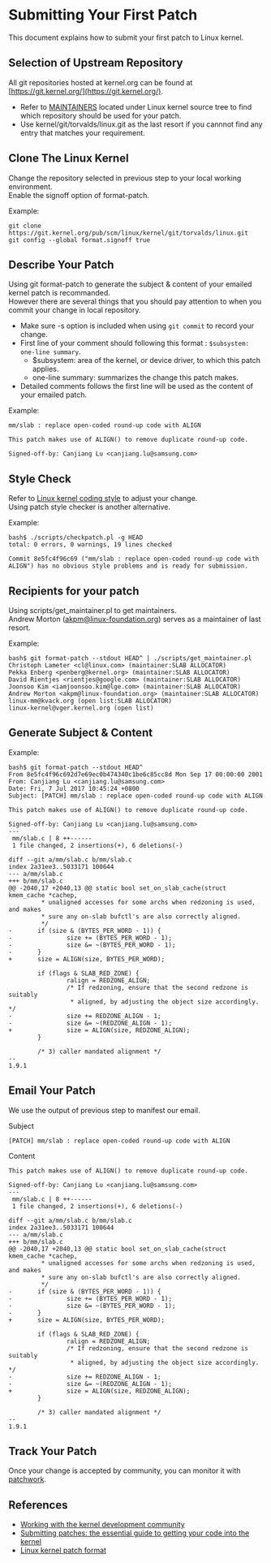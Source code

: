 # Submitting Your First Patch 

This document explains how to submit your first patch to Linux kernel.

## Selection of Upstream Repository
All git repositories hosted at kernel.org can be found at [https://git.kernel.org/](https://git.kernel.org/).

- Refer to [MAINTAINERS](https://git.kernel.org/pub/scm/linux/kernel/git/torvalds/linux.git/tree/MAINTAINERS) located under Linux kernel source tree to find which repository should be used for your patch.
- Use kernel/git/torvalds/linux.git as the last resort if you cannnot find any entry that matches your requirement.

## Clone The Linux Kernel
Change the repository selected in previous step to your local working environment. \
Enable the signoff option of format-patch.

Example:
```
git clone https://git.kernel.org/pub/scm/linux/kernel/git/torvalds/linux.git
git config --global format.signoff true
```

## Describe Your Patch
Using git format-patch to generate the subject & content of your emailed kernel patch is recommanded. \
However there are several things that you should pay attention to when you commit your change in local repository.

- Make sure -s option is included when using `git commit` to record your change.
- First line of your comment should following this format : `$subsystem: one-line summary`.
	* $subsystem: area of the kernel, or device driver, to which this patch applies.
	* one-line summary: summarizes the change this patch makes.
- Detailed comments follows the first line will be used as the content of your emailed patch.

Example:
```
mm/slab : replace open-coded round-up code with ALIGN

This patch makes use of ALIGN() to remove duplicate round-up code.

Signed-off-by: Canjiang Lu <canjiang.lu@samsung.com>
```

## Style Check
Refer to [Linux kernel coding style](https://www.kernel.org/doc/html/latest/process/coding-style.html#codingstyle) to adjust your change. \
Using patch style checker is another alternative.

Example:
```
bash$ ./scripts/checkpatch.pl -g HEAD
total: 0 errors, 0 warnings, 19 lines checked

Commit 8e5fc4f96c69 ("mm/slab : replace open-coded round-up code with ALIGN") has no obvious style problems and is ready for submission.
```

## Recipients for your patch
Using scripts/get_maintainer.pl to get maintainers. \
Andrew Morton (akpm@linux-foundation.org) serves as a maintainer of last resort.

Example:
```
bash$ git format-patch --stdout HEAD^ | ./scripts/get_maintainer.pl 
Christoph Lameter <cl@linux.com> (maintainer:SLAB ALLOCATOR)
Pekka Enberg <penberg@kernel.org> (maintainer:SLAB ALLOCATOR)
David Rientjes <rientjes@google.com> (maintainer:SLAB ALLOCATOR)
Joonsoo Kim <iamjoonsoo.kim@lge.com> (maintainer:SLAB ALLOCATOR)
Andrew Morton <akpm@linux-foundation.org> (maintainer:SLAB ALLOCATOR)
linux-mm@kvack.org (open list:SLAB ALLOCATOR)
linux-kernel@vger.kernel.org (open list)
```

## Generate Subject & Content
Example:
```
bash$ git format-patch --stdout HEAD^
From 8e5fc4f96c692d7e69ec0b474340c1be6c85cc8d Mon Sep 17 00:00:00 2001
From: Canjiang Lu <canjiang.lu@samsung.com>
Date: Fri, 7 Jul 2017 10:45:24 +0800
Subject: [PATCH] mm/slab : replace open-coded round-up code with ALIGN

This patch makes use of ALIGN() to remove duplicate round-up code.

Signed-off-by: Canjiang Lu <canjiang.lu@samsung.com>
---
 mm/slab.c | 8 ++------
 1 file changed, 2 insertions(+), 6 deletions(-)

diff --git a/mm/slab.c b/mm/slab.c
index 2a31ee3..5033171 100644
--- a/mm/slab.c
+++ b/mm/slab.c
@@ -2040,17 +2040,13 @@ static bool set_on_slab_cache(struct kmem_cache *cachep,
         * unaligned accesses for some archs when redzoning is used, and makes
         * sure any on-slab bufctl's are also correctly aligned.
         */
-       if (size & (BYTES_PER_WORD - 1)) {
-               size += (BYTES_PER_WORD - 1);
-               size &= ~(BYTES_PER_WORD - 1);
-       }
+       size = ALIGN(size, BYTES_PER_WORD);
 
        if (flags & SLAB_RED_ZONE) {
                ralign = REDZONE_ALIGN;
                /* If redzoning, ensure that the second redzone is suitably
                 * aligned, by adjusting the object size accordingly. */
-               size += REDZONE_ALIGN - 1;
-               size &= ~(REDZONE_ALIGN - 1);
+               size = ALIGN(size, REDZONE_ALIGN);
        }
 
        /* 3) caller mandated alignment */
-- 
1.9.1
```

## Email Your Patch
We use the output of previous step to manifest our email.

Subject
```
[PATCH] mm/slab : replace open-coded round-up code with ALIGN
```
Content
```
This patch makes use of ALIGN() to remove duplicate round-up code.

Signed-off-by: Canjiang Lu <canjiang.lu@samsung.com>
---
 mm/slab.c | 8 ++------
 1 file changed, 2 insertions(+), 6 deletions(-)

diff --git a/mm/slab.c b/mm/slab.c
index 2a31ee3..5033171 100644
--- a/mm/slab.c
+++ b/mm/slab.c
@@ -2040,17 +2040,13 @@ static bool set_on_slab_cache(struct kmem_cache *cachep,
         * unaligned accesses for some archs when redzoning is used, and makes
         * sure any on-slab bufctl's are also correctly aligned.
         */
-       if (size & (BYTES_PER_WORD - 1)) {
-               size += (BYTES_PER_WORD - 1);
-               size &= ~(BYTES_PER_WORD - 1);
-       }
+       size = ALIGN(size, BYTES_PER_WORD);
 
        if (flags & SLAB_RED_ZONE) {
                ralign = REDZONE_ALIGN;
                /* If redzoning, ensure that the second redzone is suitably
                 * aligned, by adjusting the object size accordingly. */
-               size += REDZONE_ALIGN - 1;
-               size &= ~(REDZONE_ALIGN - 1);
+               size = ALIGN(size, REDZONE_ALIGN);
        }
 
        /* 3) caller mandated alignment */
-- 
1.9.1

```

## Track Your Patch
Once your change is accepted by community, you can monitor it with [patchwork](https://patchwork.kernel.org/project/LKML/list/).

## References
- [Working with the kernel development community](https://www.kernel.org/doc/html/latest/process/index.html)
- [Submitting patches: the essential guide to getting your code into the kernel](https://www.kernel.org/doc/html/latest/process/submitting-patches.html)
- [Linux kernel patch format](http://linux.yyz.us/patch-format.html)
